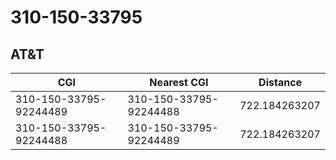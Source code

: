 # 310-150-33795
## AT&T


| CGI | Nearest CGI | Distance |
|-----|-------------|----------|
| 310-150-33795-92244489 | 310-150-33795-92244488 | 722.184263207 |
| 310-150-33795-92244488 | 310-150-33795-92244489 | 722.184263207 |
